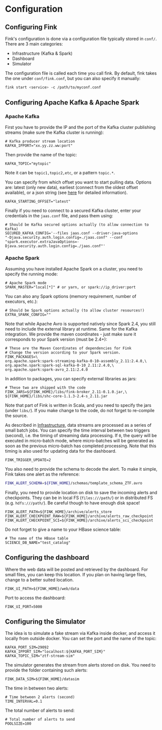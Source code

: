 # Configuration

## Configuring Fink

Fink's configuration is done via a configuration file typically stored in `conf/`.
There are 3 main categories:

- Infrastructure (Kafka & Spark)
- Dashboard
- Simulator

The configuration file is called each time you call fink. By default, fink takes the one under `conf/fink.conf`, but you can also specify it manually:

```bash
fink start <service> -c /path/to/myconf.conf
```

## Configuring Apache Kafka & Apache Spark

### Apache Kafka

First you have to provide the IP and the port of the Kafka cluster publishing streams (make sure the Kafka cluster is running):
```
# Kafka producer stream location
KAFKA_IPPORT="xx.yy.zz.ww:port"
```

Then provide the name of the topic:
```
KAFKA_TOPIC="mytopic"
```
Note it can be `topic1,topic2,etc`, or a pattern `topic.*`.

You can specify from which offset you want to start pulling data. Options are:
latest (only new data), earliest (connect from the oldest
offset available), or a json string (see [here](https://spark.apache.org/docs/latest/structured-streaming-kafka-integration.html) for detailed information).
```
KAFKA_STARTING_OFFSET="latest"
```

Finally if you need to connect to a secured Kafka cluster, enter your credentials in the `jaas.conf` file, and pass them using:
```
# Should be Kafka secured options actually (to allow connection to Kafka)
SECURED_KAFKA_CONFIG='--files jaas.conf --driver-java-options
"-Djava.security.auth.login.config=./jaas.conf" --conf
"spark.executor.extraJavaOptions=-Djava.security.auth.login.config=./jaas.conf"'
```
### Apache Spark

Assuming you have installed Apache Spark on a cluster, you need to specify the running mode:
```
# Apache Spark mode
SPARK_MASTER="local[*]" # or yarn, or spark://ip_driver:port
```

You can also any Spark options (memory requirement, number of executors, etc.):
```
# Should be Spark options actually (to allow cluster resources!)
EXTRA_SPARK_CONFIG=""
```

Note that while Apache Avro is supported natively since Spark 2.4, you still need to include the external library at runtime. Same for the Kafka integration. We provide the maven coordinates - just make sure it corresponds to your Spark version (must be 2.4+):
```
# These are the Maven Coordinates of dependencies for Fink
# Change the version according to your Spark version.
FINK_PACKAGES=\
org.apache.spark:spark-streaming-kafka-0-10-assembly_2.11:2.4.0,\
org.apache.spark:spark-sql-kafka-0-10_2.11:2.4.0,\
org.apache.spark:spark-avro_2.11:2.4.0
```

In addition to packages, you can specify external libraries as jars:
```
# These two are shipped with the code
FINK_JARS=${FINK_HOME}/libs/fink-broker_2.11-0.1.0.jar,\
${FINK_HOME}/libs/shc-core-1.1.3-2.4-s_2.11.jar
```

Note that part of Fink is written in Scala, and you need to specify the jars (under `libs/`). If you make change to the code, do not forget to re-compile the source.

As described in [Infrastructure](infrastructure.md), data streams are processed as a series of small batch jobs. You can specify the time interval between two triggers (second), i.e. the timing of streaming data processing. If `0`, the query will be executed in micro-batch mode, where micro-batches will be generated as soon as the previous micro-batch has completed processing. Note that this timing is also used for updating data for the dashboard.
```
FINK_TRIGGER_UPDATE=2
```

You also need to provide the schema to decode the alert. To make it simple,
Fink takes one alert as the reference:
```bash
FINK_ALERT_SCHEMA=${FINK_HOME}/schemas/template_schema_ZTF.avro
```

Finally, you need to provide location on disk to save the incoming alerts and checkpoints.
They can be in local FS (`files:///path/`) or in distributed FS (e.g. `hdfs:///path/`). Be careful though to have enough disk space!
```
FINK_ALERT_PATH=${FINK_HOME}/archive/alerts_store
FINK_ALERT_CHECKPOINT_RAW=${FINK_HOME}/archive/alerts_raw_checkpoint
FINK_ALERT_CHECKPOINT_SCI=${FINK_HOME}/archive/alerts_sci_checkpoint
```

Do not forget to give a name to your HBase science table:
```
# The name of the HBase table
SCIENCE_DB_NAME="test_catalog"
```

## Configuring the dashboard

Where the web data will be posted and retrieved by the dashboard.
For small files, you can keep this location. If you plan on having large files, change to a better suited location.
```
FINK_UI_PATH=${FINK_HOME}/web/data
```

Port to access the dashboard:
```
FINK_UI_PORT=5000
```

## Configuring the Simulator

The idea is to simulate a fake stream via Kafka inside docker, and access it locally from outside docker. You can set the port and the name of the topic:
```
KAFKA_PORT_SIM=29092
KAFKA_IPPORT_SIM="localhost:${KAFKA_PORT_SIM}"
KAFKA_TOPIC_SIM="ztf-stream-sim"
```

The simulator generates the stream from alerts stored on disk. You need to
provide the folder containing such alerts:
```
FINK_DATA_SIM=${FINK_HOME}/datasim
```

The time in between two alerts:
```
# Time between 2 alerts (second)
TIME_INTERVAL=0.1
```

The total number of alerts to send:
```
# Total number of alerts to send
POOLSIZE=100
```
